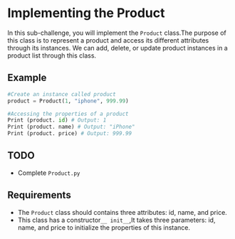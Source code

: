 # Implementing the Product

In this sub-challenge, you will implement the `Product` class.The purpose of this class is to represent a product and access its different attributes through its instances. We can add, delete, or update product instances in a product list through this class.

## Example

```python
#Create an instance called product
product = Product(1, "iphone", 999.99)

#Accessing the properties of a product
Print (product. id) # Output: 1
Print (product. name) # Output: "iPhone"
Print (product. price) # Output: 999.99
```

## TODO

- Complete `Product.py`

## Requirements

- The `Product` class should contains three attributes: id, name, and price.
- This class has a constructor`__ init__`,It takes three parameters: id, name, and price to initialize the properties of this instance.
